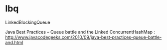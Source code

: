 lbq
===

LinkedBlockingQueue

Java Best Practices – Queue battle and the Linked ConcurrentHashMap : http://www.javacodegeeks.com/2010/09/java-best-practices-queue-battle-and.html
